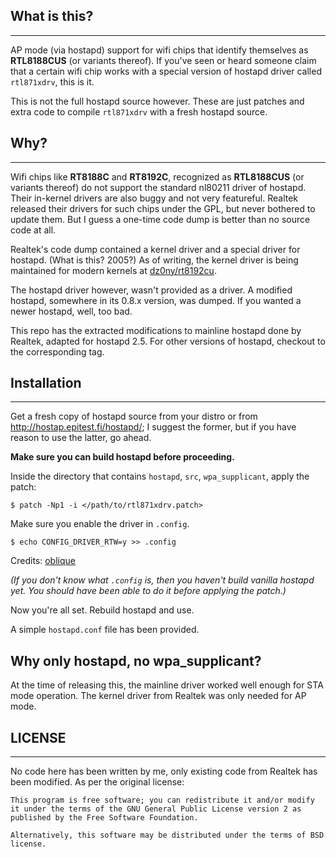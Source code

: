 ## What is this?
----

AP mode (via hostapd) support for wifi chips that identify themselves as **RTL8188CUS** (or variants thereof). If you've seen or heard someone claim that a certain wifi chip works with a special version of hostapd driver called `rtl871xdrv`, this is it.

This is not the full hostapd source however. These are just patches and extra code to compile `rtl871xdrv` with a fresh hostapd source.

## Why?
----

Wifi chips like **RT8188C** and **RT8192C**, recognized as **RTL8188CUS** (or variants thereof) do not support the standard nl80211 driver of hostapd. Their in-kernel drivers are also buggy and not very featureful. Realtek released their drivers for such chips under the GPL, but never bothered to update them. But I guess a one-time code dump is better than no source code at all.

Realtek's code dump contained a kernel driver and a special driver for hostapd. (What is this? 2005?) As of writing, the kernel driver is being maintained for modern kernels at [dz0ny/rt8192cu](https://github.com/dz0ny/rt8192cu).

The hostapd driver however, wasn't provided as a driver. A modified hostapd, somewhere in its 0.8.x version, was dumped. If you wanted a newer hostapd, well, too bad.

This repo has the extracted modifications to mainline hostapd done by Realtek, adapted for hostapd 2.5. For other versions of hostapd, checkout to the corresponding tag.

## Installation
----

Get a fresh copy of hostapd source from your distro or from http://hostap.epitest.fi/hostapd/; I suggest the former, but if you have reason to use the latter, go ahead.

**Make sure you can build hostapd before proceeding.**

Inside the directory that contains `hostapd`, `src`, `wpa_supplicant`, apply the patch:
```
$ patch -Np1 -i </path/to/rtl871xdrv.patch>
```

Make sure you enable the driver in `.config`.
```
$ echo CONFIG_DRIVER_RTW=y >> .config
```

Credits: [oblique](https://github.com/pritambaral/hostapd-rtl871xdrv/pull/3#issuecomment-76276806)

*(If you don't know what `.config` is, then you haven't build vanilla hostapd yet. You should have been able to do it before applying the patch.)*

Now you're all set. Rebuild hostapd and use.

A simple `hostapd.conf` file has been provided.

## Why only hostapd, no wpa_supplicant?

At the time of releasing this, the mainline driver worked well enough for STA mode operation. The kernel driver from Realtek was only needed for AP mode.

## LICENSE
----
No code here has been written by me, only existing code from Realtek has been modified. As per the original license:

```
This program is free software; you can redistribute it and/or modify
it under the terms of the GNU General Public License version 2 as
published by the Free Software Foundation.

Alternatively, this software may be distributed under the terms of BSD
license.
```
